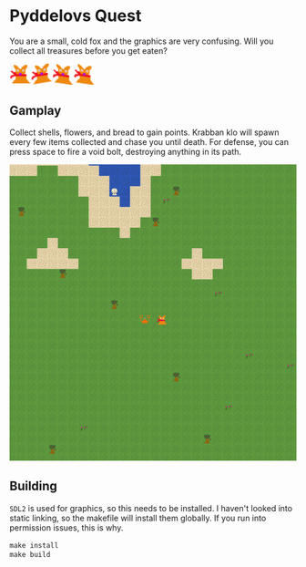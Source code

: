 # Pyddelovs Quest
You are a small, cold fox and the graphics are very confusing. Will you collect all treasures before you get eaten?

<img src="./assets/pyddelov.png" width="150"/>


## Gamplay
Collect shells, flowers, and bread to gain points. Krabban klo will spawn every few items collected and chase you until death. For defense, you can press space to fire a void bolt, destroying anything in its path.

<img src="./gameplay.png" />



## Building
`SDL2` is used for graphics, so this needs to be installed. I haven't looked into static linking, so the makefile will install them globally. If you run into permission issues, this is why.

```
make install
make build

```
